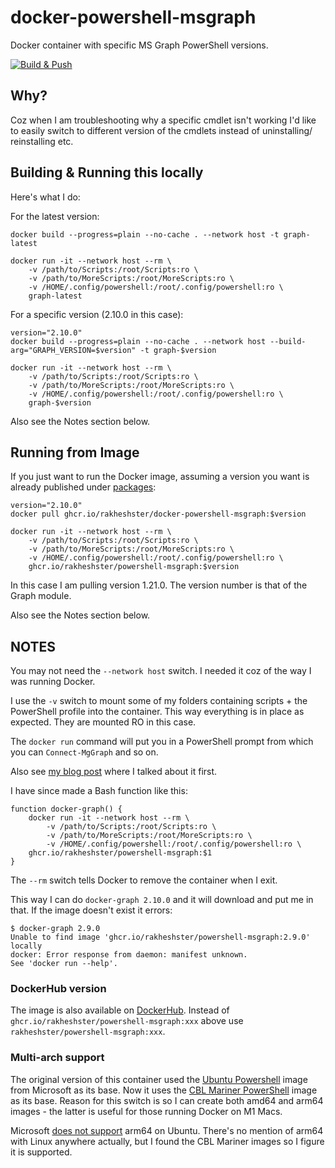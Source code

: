 # docker-powershell-msgraph
Docker container with specific MS Graph PowerShell versions. 

[![Build & Push](https://github.com/rakheshster/docker-powershell-msgraph/actions/workflows/docker-build-and-push.yaml/badge.svg)](https://github.com/rakheshster/docker-powershell-msgraph/actions/workflows/docker-build-and-push.yaml)

## Why?
Coz when I am troubleshooting why a specific cmdlet isn't working I'd like to easily switch to different version of the cmdlets instead of uninstalling/ reinstalling etc. 

## Building & Running this locally
Here's what I do:

For the latest version:

```
docker build --progress=plain --no-cache . --network host -t graph-latest

docker run -it --network host --rm \
    -v /path/to/Scripts:/root/Scripts:ro \
    -v /path/to/MoreScripts:/root/MoreScripts:ro \
    -v /HOME/.config/powershell:/root/.config/powershell:ro \
    graph-latest
```

For a specific version (2.10.0 in this case):

```
version="2.10.0"
docker build --progress=plain --no-cache . --network host --build-arg="GRAPH_VERSION=$version" -t graph-$version

docker run -it --network host --rm \
    -v /path/to/Scripts:/root/Scripts:ro \
    -v /path/to/MoreScripts:/root/MoreScripts:ro \
    -v /HOME/.config/powershell:/root/.config/powershell:ro \
    graph-$version
```

Also see the Notes section below.

## Running from Image
If you just want to run the Docker image, assuming a version you want is already published under [packages](https://github.com/rakheshster/docker-powershell-msgraph/pkgs/container/docker-powershell-msgraph):

```
version="2.10.0"
docker pull ghcr.io/rakheshster/docker-powershell-msgraph:$version

docker run -it --network host --rm \
    -v /path/to/Scripts:/root/Scripts:ro \
    -v /path/to/MoreScripts:/root/MoreScripts:ro \
    -v /HOME/.config/powershell:/root/.config/powershell:ro \
    ghcr.io/rakheshster/powershell-msgraph:$version
```

In this case I am pulling version 1.21.0. The version number is that of the Graph module.

Also see the Notes section below.

## NOTES
You may not need the `--network host` switch. I needed it coz of the way I was running Docker. 

I use the `-v` switch to mount some of my folders containing scripts + the PowerShell profile into the container. This way everything is in place as expected. They are mounted RO in this case. 

The `docker run` command will put you in a PowerShell prompt from which you can `Connect-MgGraph` and so on. 

Also see [my blog post](https://rakhesh.com/azure/docker-powershell-microsoft-graph/) where I talked about it first.

I have since made a Bash function like this:
```
function docker-graph() {
    docker run -it --network host --rm \
        -v /path/to/Scripts:/root/Scripts:ro \
        -v /path/to/MoreScripts:/root/MoreScripts:ro \
        -v /HOME/.config/powershell:/root/.config/powershell:ro \
    ghcr.io/rakheshster/powershell-msgraph:$1
}
```

The `--rm` switch tells Docker to remove the container when I exit.

This way I can do `docker-graph 2.10.0` and it will download and put me in that. If the image doesn't exist it errors:
```
$ docker-graph 2.9.0
Unable to find image 'ghcr.io/rakheshster/powershell-msgraph:2.9.0' locally
docker: Error response from daemon: manifest unknown.
See 'docker run --help'.
```

### DockerHub version
The image is also available on [DockerHub](https://hub.docker.com/repository/docker/rakheshster/powershell-msgraph/general). Instead of `ghcr.io/rakheshster/powershell-msgraph:xxx` above use `rakheshster/powershell-msgraph:xxx`.

### Multi-arch support
The original version of this container used the [Ubuntu Powershell](https://github.com/PowerShell/PowerShell-Docker/blob/master/release/7-4/ubuntu22.04/docker/Dockerfile) image from Microsoft as its base. Now it uses the [CBL Mariner PowerShell](https://github.com/PowerShell/PowerShell-Docker/blob/master/release/7-4/mariner2-arm64/docker/Dockerfile) image as its base. Reason for this switch is so I can create both amd64 and arm64 images - the latter is useful for those running Docker on M1 Macs. 

Microsoft [does not support](https://learn.microsoft.com/en-us/powershell/scripting/install/install-ubuntu?view=powershell-7.4#supported-versions) arm64 on Ubuntu. There's no mention of arm64 with Linux anywhere actually, but I found the CBL Mariner images so I figure it is supported. 